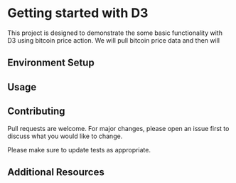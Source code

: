 # Getting started with D3

This project is designed to demonstrate the some basic functionality with D3 using bitcoin price action. We will pull bitcoin price data and then will

## Environment Setup

 
## Usage

 

## Contributing
Pull requests are welcome. For major changes, please open an issue first to discuss what you would like to change.

Please make sure to update tests as appropriate.

## Additional Resources

 